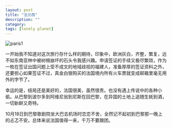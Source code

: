 ```yaml
---
layout: post
title: "法兰西"
description: ""
category: 
tags: [lonely planet]
---
```


![paris1](http://interbbs.b0.upaiyun.com/france/paris_1.jpg)

一开始我不知道对这次旅行存什么样的期待，印象中，欧洲灰白，齐整，繁复，远不如东南亚林中被树根崩坏的石头令我感兴趣。申请签证的手续又极尽繁琐，作为一枚在签证出国问题上受不成文的地域歧视的福建人，准备厚厚的签证资料之外，还要担心如果签证不过，真金白银购买的法国境内所有火车票就变成邮箱里毫无用外的字节了。  

幸运的是，结局还是美好的，法国很美，虽然很贵。也没有遇上传说中的各种小偷。从巴黎到波尔多到阿维尼翁到尼斯在回巴黎，在异国的土地上追随生蚝到酒，一切新鲜又奇特。

10月18日到巴黎歌剧院坐大巴去机场时恋恋不舍，全然记不起初到巴黎那一晚上的忐忑不安。总体来说法国值得一来，千万不要跟团。